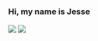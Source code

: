 ### Hi, my name is Jesse
<img align="center" src="https://mr-bossman.github.io/Mr-Bossman/joke.html"/>
<img align="center" src="https://github-readme-stats.vercel.app/api/top-langs/?username=Mr-Bossman&layout=compact&theme=buefy&hide_border=true" />
